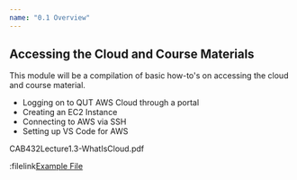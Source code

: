 ```yaml
---
name: "0.1 Overview"
---
```


## Accessing the Cloud and Course Materials

This module will be a compilation of basic how-to's on accessing the cloud and course material.

- Logging on to QUT AWS Cloud through a portal
- Creating an EC2 Instance
- Connecting to AWS via SSH
- Setting up VS Code for AWS

<filelink filename = 'CAB432Lecture1.3-WhatIsCloud.pdf'>CAB432Lecture1.3-WhatIsCloud.pdf</filelink>

:filelink[Example File](./CAB432Lecture1.3-WhatIsCloud.pdf)